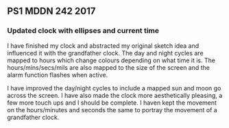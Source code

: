 ## PS1 MDDN 242 2017

### Updated clock with ellipses and current time


I have finished my clock and abstracted my original sketch idea and influenced it with the grandfather clock. The day and night cycles are mapped to hours which change colours depending on what time it is. The hours/mins/secs/mils are also mapped to the size of the screen and the alarm function flashes when active.

I have improved the day/night cycles to include a mapped sun and moon go across the screen. I have also made the clock more aesthetically pleasing, a few more touch ups and I should be complete. I haven kept the movement on the hours/minutes and seconds the same to portray the movement of a grandfather clock.

